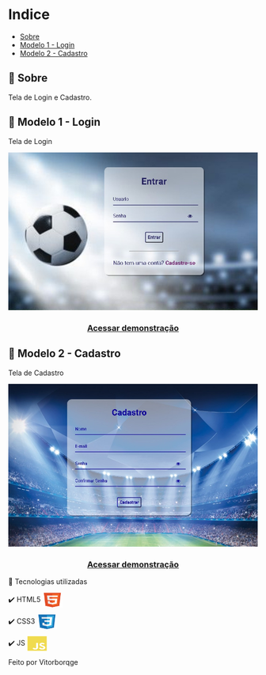 # Indice
- [Sobre](#-sobre)
- [Modelo 1 - Login](#-Modelo-1---Login)
- [Modelo 2 - Cadastro](#-Modelo-2---Cadastro)

## 📑 Sobre

Tela de Login e Cadastro.

## 📩 Modelo 1 - Login

Tela de Login

<img src="2.jpeg">

<h3 align="center">
  <a href="https://github.com/vitorborqge/Cadastro-e-Login">Acessar demonstração</a>
</h3>

## 📩 Modelo 2 - Cadastro

Tela de Cadastro

<img src="3.jpeg">

<h3 align="center">
  <a href="https://github.com/vitorborqge/Cadastro-e-Login">Acessar demonstração</a>
</h3>

<div align="justify">    

🚀 Tecnologias utilizadas

✔️ HTML5 <img align="center" alt="Vitor-HTML" height="30" width="40" src="https://raw.githubusercontent.com/devicons/devicon/master/icons/html5/html5-original.svg">
  

✔️ CSS3 <img align="center" alt="Vitor-CSS" height="30" width="40" src="https://raw.githubusercontent.com/devicons/devicon/master/icons/css3/css3-original.svg">

✔️ JS <img align="center" alt="Vitor-JS" height="30" width="40" src="https://raw.githubusercontent.com/devicons/devicon/master/icons/javascript/javascript-plain.svg">
  </div>
  
  Feito por Vitorborqge

